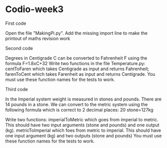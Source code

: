 # Codio-week3
First code

Open the file "MakingPi.py". Add the missing import line to make the printout of maths revision work


Second code

Degrees in Centigrade C can be converted to Fahrenheit F using the formula
F=1.8xC+32
Write two functions in the file Temperature.py:
centToFaren which takes Centigrade as input and returns Fahrenheit;
farenToCent which takes Farenheit as input and returns Centigrade.
You must use these function names for the tests to work.

Third code

In the Imperial system weight is measured in stones and pounds. There are 14 pounds in a stone.
We can convert to the metric system using the following formula which is correct to 2 decimal places:
20 stone=127kg
 
Write two functions:
imperialToMetric which goes from imperial to metric. This should have two input arguments (stone and pounds) and one output (kg).
metricToImperial which foes from metric to imperial. This should have one input argument (kg) and two outputs (stone and pounds)
You must use these function names for the tests to work.
